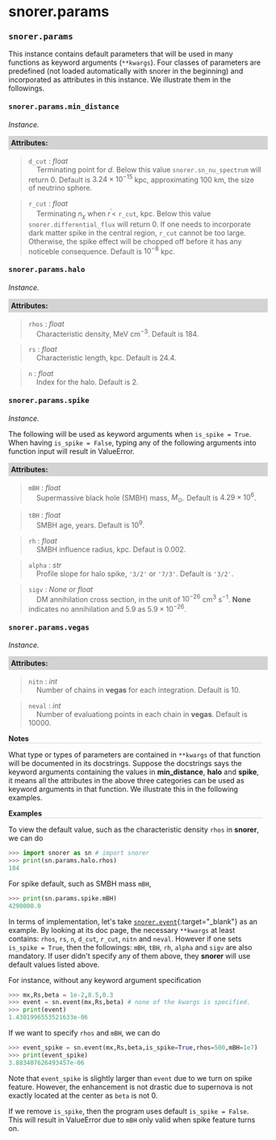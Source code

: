 <script>
window.MathJax = {
  tex: {
    tags: "ams"  // Auto-numbering, AMS based
  }
};
</script>
<style>
.mono {
    font-family: monospace;
}
</style>


# snorer.params


### <span class="mono">snorer.params</span>

This instance contains default parameters that will be used in many functions as keyword arguments (`**kwargs`).
Four classes of parameters are predefined (not loaded automatically with snorer in the beginning) and incorporated as attributes in this instance. We illustrate them in the followings.



####  <span class="mono">snorer.params.min_distance</span>

*Instance.*

**<div style="background-color: lightgrey; padding: 5px; width: 100%;">Attributes:</div>**

> `d_cut` : *float* <br>&nbsp;&nbsp;&nbsp;&nbsp;Terminating point for $d$. Below this value `snorer.sn_nu_spectrum` will return 0. Default is $3.24\times 10^{-15}$ kpc, approximating 100 km, the size of neutrino sphere. 

> `r_cut` : *float* <br>&nbsp;&nbsp;&nbsp;&nbsp;Terminating $n_\chi$ when $r^\prime <$ `r_cut`, kpc. Below this value `snorer.differential_flux` will return 0. If one needs to incorporate dark matter spike in the central region, `r_cut` cannot be too large. Otherwise, the spike effect will be chopped off before it has any noticeble consequence. Default is $10^{-8}$ kpc.


####  <span class="mono">snorer.params.halo</span>
*Instance.*

**<div style="background-color: lightgrey; padding: 5px; width: 100%;">Attributes:</div>**

> `rhos` : *float* <br>&nbsp;&nbsp;&nbsp;&nbsp;Characteristic density, MeV cm<sup>−3</sup>. Default is 184.

> `rs` : *float* <br>&nbsp;&nbsp;&nbsp;&nbsp;Characteristic length, kpc. Default is 24.4.

> `n` : *float* <br>&nbsp;&nbsp;&nbsp;&nbsp;Index for the halo. Default is 2.
 
#### <span class="mono">snorer.params.spike</span>

*Instance.*

The following will be used as keyword arguments when `is_spike = True`. When having `is_spike = False`, typing any of the following arguments into function input will result in ValueError.

**<div style="background-color: lightgrey; padding: 5px; width: 100%;">Attributes:</div>**

> `mBH` : *float* <br>&nbsp;&nbsp;&nbsp;&nbsp;Supermassive black hole (SMBH) mass, $M_\odot$. Default is $4.29\times 10^6$.

> `tBH` : *float* <br>&nbsp;&nbsp;&nbsp;&nbsp;SMBH age, years. Default is $10^9$.

> `rh` : *float* <br>&nbsp;&nbsp;&nbsp;&nbsp;SMBH influence radius, kpc. Defaut is 0.002.

> `alpha` : *str* <br>&nbsp;&nbsp;&nbsp;&nbsp;Profile slope for halo spike, `'3/2'` or `'7/3'`. Default is `'3/2'`.

> `sigv` : *None or float* <br>&nbsp;&nbsp;&nbsp;&nbsp;DM annihilation cross section, in the unit of $10^{-26}$ cm<sup>3</sup> s<sup>−1</sup>. **None** indicates no annihilation and 5.9 as $5.9\times 10^{-26}$.

####  <span class="mono">snorer.params.vegas</span>

*Instance.*
**<div style="background-color: lightgrey; padding: 5px; width: 100%;">Attributes:</div>**

> `nitn` : *int* <br>&nbsp;&nbsp;&nbsp;&nbsp;Number of chains in **vegas** for each integration. Default is 10.

> `neval` : *int* <br>&nbsp;&nbsp;&nbsp;&nbsp;Number of evaluationg points in each chain in **vegas**. Default is 10000.


**<div style="border-bottom: 1px solid lightgray; width: 100%;">Notes</div>**

What type or types of parameters are contained in `**kwargs`
of that function will be documented in its docstrings.
Suppose the docstrings says the keyword arguments containing the values in **min_distance**, **halo** and **spike**, it means all the attributes in the above three categories can be used as keyword arguments in that function.
We illustrate this in the following examples.


**<div style="border-bottom: 1px solid lightgray; width: 100%;">Examples</div>**


To view the default value, such as the characteristic density `rhos` in **snorer**, we can do

```python
>>> import snorer as sn # import snorer
>>> print(sn.params.halo.rhos)
184
```

For spike default, such as SMBH mass `mBH`,

```python
>>> print(sn.params.spike.mBH)
4290000.0
```

In terms of implementation, let's take [`snorer.event`](../main/event.md){:target="_blank"} as an example. By looking at its doc page, the necessary `**kwargs` at least contains: `rhos`, `rs`, `n`, `d_cut`, `r_cut`, `nitn` and `neval`. However if one sets `is_spike = True`, then the followings: `mBH`, `tBH`, `rh`, `alpha` and `sigv` are also mandatory. If user didn't specify any of them above, they **snorer** will use default values listed above.

For instance, without any keyword argument specification

```python
>>> mx,Rs,beta = 1e-2,8.5,0.3
>>> event = sn.event(mx,Rs,beta) # none of the kwargs is specified.
>>> print(event)
1.4301996553521633e-06
```

If we want to specify `rhos` and `mBH`, we can do
```python
>>> event_spike = sn.event(mx,Rs,beta,is_spike=True,rhos=500,mBH=1e7) 
>>> print(event_spike)
3.883407626493457e-06
```

Note that `event_spike` is slightly larger than `event` due to we turn on spike feature. However, the enhancement is not drastic due to supernova is not exactly located at the center as `beta` is not 0. 

If we remove `is_spike`, then the program uses default `is_spike = False`.
This will result in ValueError due to `mBH` only valid when spike feature turns on.